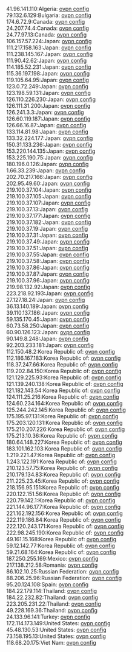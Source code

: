 41.96.141.110:Algeria: [ovpn config](vpn/41_96_141_110.ovpn)  
79.132.6.129:Bulgaria: [ovpn config](vpn/79_132_6_129.ovpn)  
174.6.72.9:Canada: [ovpn config](vpn/174_6_72_9.ovpn)  
24.207.74.4:Canada: [ovpn config](vpn/24_207_74_4.ovpn)  
24.77.97.13:Canada: [ovpn config](vpn/24_77_97_13.ovpn)  
106.157.57.224:Japan: [ovpn config](vpn/106_157_57_224.ovpn)  
111.217.158.163:Japan: [ovpn config](vpn/111_217_158_163.ovpn)  
111.238.145.167:Japan: [ovpn config](vpn/111_238_145_167.ovpn)  
111.90.42.62:Japan: [ovpn config](vpn/111_90_42_62.ovpn)  
114.185.52.231:Japan: [ovpn config](vpn/114_185_52_231.ovpn)  
115.36.197.198:Japan: [ovpn config](vpn/115_36_197_198.ovpn)  
119.105.64.95:Japan: [ovpn config](vpn/119_105_64_95.ovpn)  
123.0.72.249:Japan: [ovpn config](vpn/123_0_72_249.ovpn)  
123.198.59.131:Japan: [ovpn config](vpn/123_198_59_131.ovpn)  
126.110.226.230:Japan: [ovpn config](vpn/126_110_226_230.ovpn)  
126.111.31.200:Japan: [ovpn config](vpn/126_111_31_200.ovpn)  
126.241.3.3:Japan: [ovpn config](vpn/126_241_3_3.ovpn)  
126.60.119.187:Japan: [ovpn config](vpn/126_60_119_187.ovpn)  
126.66.16.87:Japan: [ovpn config](vpn/126_66_16_87.ovpn)  
133.114.81.98:Japan: [ovpn config](vpn/133_114_81_98.ovpn)  
133.32.224.177:Japan: [ovpn config](vpn/133_32_224_177.ovpn)  
150.31.133.236:Japan: [ovpn config](vpn/150_31_133_236.ovpn)  
153.220.144.135:Japan: [ovpn config](vpn/153_220_144_135.ovpn)  
153.225.190.75:Japan: [ovpn config](vpn/153_225_190_75.ovpn)  
180.196.0.126:Japan: [ovpn config](vpn/180_196_0_126.ovpn)  
1.66.33.239:Japan: [ovpn config](vpn/1_66_33_239.ovpn)  
202.70.217.166:Japan: [ovpn config](vpn/202_70_217_166.ovpn)  
202.95.49.60:Japan: [ovpn config](vpn/202_95_49_60.ovpn)  
219.100.37.104:Japan: [ovpn config](vpn/219_100_37_104.ovpn)  
219.100.37.105:Japan: [ovpn config](vpn/219_100_37_105.ovpn)  
219.100.37.107:Japan: [ovpn config](vpn/219_100_37_107.ovpn)  
219.100.37.13:Japan: [ovpn config](vpn/219_100_37_13.ovpn)  
219.100.37.177:Japan: [ovpn config](vpn/219_100_37_177.ovpn)  
219.100.37.182:Japan: [ovpn config](vpn/219_100_37_182.ovpn)  
219.100.37.19:Japan: [ovpn config](vpn/219_100_37_19.ovpn)  
219.100.37.31:Japan: [ovpn config](vpn/219_100_37_31.ovpn)  
219.100.37.49:Japan: [ovpn config](vpn/219_100_37_49.ovpn)  
219.100.37.51:Japan: [ovpn config](vpn/219_100_37_51.ovpn)  
219.100.37.55:Japan: [ovpn config](vpn/219_100_37_55.ovpn)  
219.100.37.58:Japan: [ovpn config](vpn/219_100_37_58.ovpn)  
219.100.37.86:Japan: [ovpn config](vpn/219_100_37_86.ovpn)  
219.100.37.87:Japan: [ovpn config](vpn/219_100_37_87.ovpn)  
219.100.37.96:Japan: [ovpn config](vpn/219_100_37_96.ovpn)  
219.98.132.92:Japan: [ovpn config](vpn/219_98_132_92.ovpn)  
223.218.92.193:Japan: [ovpn config](vpn/223_218_92_193.ovpn)  
27.127.18.24:Japan: [ovpn config](vpn/27_127_18_24.ovpn)  
36.13.140.189:Japan: [ovpn config](vpn/36_13_140_189.ovpn)  
39.110.137.186:Japan: [ovpn config](vpn/39_110_137_186.ovpn)  
59.135.170.45:Japan: [ovpn config](vpn/59_135_170_45.ovpn)  
60.73.58.250:Japan: [ovpn config](vpn/60_73_58_250.ovpn)  
60.90.126.123:Japan: [ovpn config](vpn/60_90_126_123.ovpn)  
90.149.8.248:Japan: [ovpn config](vpn/90_149_8_248.ovpn)  
92.203.233.181:Japan: [ovpn config](vpn/92_203_233_181.ovpn)  
112.150.48.2:Korea Republic of: [ovpn config](vpn/112_150_48_2.ovpn)  
112.186.167.183:Korea Republic of: [ovpn config](vpn/112_186_167_183.ovpn)  
118.37.247.66:Korea Republic of: [ovpn config](vpn/118_37_247_66.ovpn)  
119.202.84.150:Korea Republic of: [ovpn config](vpn/119_202_84_150.ovpn)  
121.129.225.93:Korea Republic of: [ovpn config](vpn/121_129_225_93.ovpn)  
121.139.240.138:Korea Republic of: [ovpn config](vpn/121_139_240_138.ovpn)  
121.182.143.54:Korea Republic of: [ovpn config](vpn/121_182_143_54.ovpn)  
124.111.25.216:Korea Republic of: [ovpn config](vpn/124_111_25_216.ovpn)  
124.60.234.164:Korea Republic of: [ovpn config](vpn/124_60_234_164.ovpn)  
125.244.242.145:Korea Republic of: [ovpn config](vpn/125_244_242_145.ovpn)  
175.195.97.131:Korea Republic of: [ovpn config](vpn/175_195_97_131.ovpn)  
175.203.120.131:Korea Republic of: [ovpn config](vpn/175_203_120_131.ovpn)  
175.210.207.226:Korea Republic of: [ovpn config](vpn/175_210_207_226.ovpn)  
175.213.10.36:Korea Republic of: [ovpn config](vpn/175_213_10_36.ovpn)  
180.64.148.227:Korea Republic of: [ovpn config](vpn/180_64_148_227.ovpn)  
183.101.162.103:Korea Republic of: [ovpn config](vpn/183_101_162_103.ovpn)  
1.219.221.47:Korea Republic of: [ovpn config](vpn/1_219_221_47.ovpn)  
1.243.122.191:Korea Republic of: [ovpn config](vpn/1_243_122_191.ovpn)  
210.123.57.75:Korea Republic of: [ovpn config](vpn/210_123_57_75.ovpn)  
210.179.134.83:Korea Republic of: [ovpn config](vpn/210_179_134_83.ovpn)  
211.225.23.45:Korea Republic of: [ovpn config](vpn/211_225_23_45.ovpn)  
218.156.95.151:Korea Republic of: [ovpn config](vpn/218_156_95_151.ovpn)  
220.122.151.56:Korea Republic of: [ovpn config](vpn/220_122_151_56.ovpn)  
220.79.142.1:Korea Republic of: [ovpn config](vpn/220_79_142_1.ovpn)  
221.144.96.177:Korea Republic of: [ovpn config](vpn/221_144_96_177.ovpn)  
221.162.192.156:Korea Republic of: [ovpn config](vpn/221_162_192_156.ovpn)  
222.119.186.84:Korea Republic of: [ovpn config](vpn/222_119_186_84.ovpn)  
222.120.243.171:Korea Republic of: [ovpn config](vpn/222_120_243_171.ovpn)  
222.98.245.190:Korea Republic of: [ovpn config](vpn/222_98_245_190.ovpn)  
49.161.15.168:Korea Republic of: [ovpn config](vpn/49_161_15_168.ovpn)  
59.12.142.77:Korea Republic of: [ovpn config](vpn/59_12_142_77.ovpn)  
59.21.68.164:Korea Republic of: [ovpn config](vpn/59_21_68_164.ovpn)  
187.250.255.169:Mexico: [ovpn config](vpn/187_250_255_169.ovpn)  
217.138.212.58:Romania: [ovpn config](vpn/217_138_212_58.ovpn)  
86.102.10.25:Russian Federation: [ovpn config](vpn/86_102_10_25.ovpn)  
88.206.25.96:Russian Federation: [ovpn config](vpn/88_206_25_96.ovpn)  
95.20.124.108:Spain: [ovpn config](vpn/95_20_124_108.ovpn)  
184.22.179.114:Thailand: [ovpn config](vpn/184_22_179_114.ovpn)  
184.22.232.82:Thailand: [ovpn config](vpn/184_22_232_82.ovpn)  
223.205.231.22:Thailand: [ovpn config](vpn/223_205_231_22.ovpn)  
49.228.169.36:Thailand: [ovpn config](vpn/49_228_169_36.ovpn)  
24.133.96.141:Turkey: [ovpn config](vpn/24_133_96_141.ovpn)  
172.114.173.149:United States: [ovpn config](vpn/172_114_173_149.ovpn)  
45.48.130.53:United States: [ovpn config](vpn/45_48_130_53.ovpn)  
73.158.195.13:United States: [ovpn config](vpn/73_158_195_13.ovpn)  
118.68.20.175:Viet Nam: [ovpn config](vpn/118_68_20_175.ovpn)  
